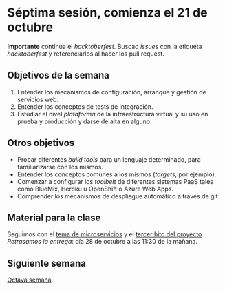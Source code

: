 # Séptima sesión, comienza el 21 de octubre

**Importante** continúa el *hacktoberfest*. Buscad *issues* con la
etiqueta *hacktoberfest* y referenciarlos al hacer los pull request.

## Objetivos de la semana

1. Entender los mecanismos de configuración, arranque y gestión de servicios web.
2. Entender los conceptos de tests de integración.
2. Estudiar el nivel *plataforma* de la infraestructura virtual y su
   uso en prueba y producción y darse de alta en alguno.

## Otros objetivos

* Probar diferentes *build tools* para un lenguaje determinado, para familiarizarse con los mismos.
* Entender los conceptos comunes a los mismos (*targets*, por ejemplo).
* Comenzar a configurar los *toolbelt* de diferentes sistemas PaaS tales como BlueMix, Heroku u OpenShift o Azure Web Apps.
* Comprender los mecanismos de despliegue automático a través de git

## Material para la clase

Seguimos con el
[tema de microservicios](http://jj.github.io/IV/documentos/temas/Microservicios) y
el [tercer hito del proyecto](http://jj.github.io/IV/documentos/proyecto/3.Microservicios). *Retrasamos la entrega*: día 28 de octubre a las 11:30 de la mañana.

## Siguiente semana

[Octava semana](semana-08.md).



